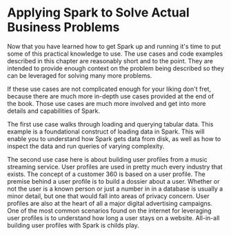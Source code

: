 # Applying Spark to Solve Actual Business Problems
Now that you have learned how to get Spark up and running it's time to put some of this practical knowledge to use. The use cases and code examples described in this chapter are reasonably short and to the point. They are intended to provide enough context on the problem being described so they can be leveraged for solving many more problems.

If these use cases are not complicated enough for your liking don't fret, because there are much more in-depth use cases provided at the end of the book. Those use cases are much more involved and get into more details and capabilities of Spark.

The first use case walks through loading and querying tabular data. This example is a foundational construct of loading data in Spark. This will enable you to understand how Spark gets data from disk, as well as how to inspect the data and run queries of varying complexity.

The second use case here is about building user profiles from a music streaming service. User profiles are used in pretty much every industry that exists. The concept of a customer 360 is based on a user profile. The premise behind a user profile is to build a dossier about a user. Whether or not the user is a known person or just a number in in a database is usually a minor detail, but one that would fall into areas of privacy concern. User profiles are also at the heart of all a major digital advertising campaigns. One of the most common scenarios found on the internet for leveraging user profiles is to understand how long a user stays on a website. All-in-all building user profiles with Spark is childs play.  
